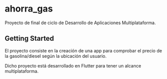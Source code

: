 # ahorra_gas

Proyecto de final de ciclo de Desarrollo de Aplicaciones Multiplataforma.

## Getting Started

El proyecto consiste en la creación de una app para comprobar el precio de la gasolina/diesel según la ubicación del usuario.

Dicho proyecto está desarrollado en Flutter para tener un alcance multiplataforma.
